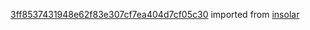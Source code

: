 [3ff8537431948e62f83e307cf7ea404d7cf05c30](https://github.com/insolar/insolar/commit/3ff8537431948e62f83e307cf7ea404d7cf05c30) imported from [insolar](https://github.com/insolar/insolar)
